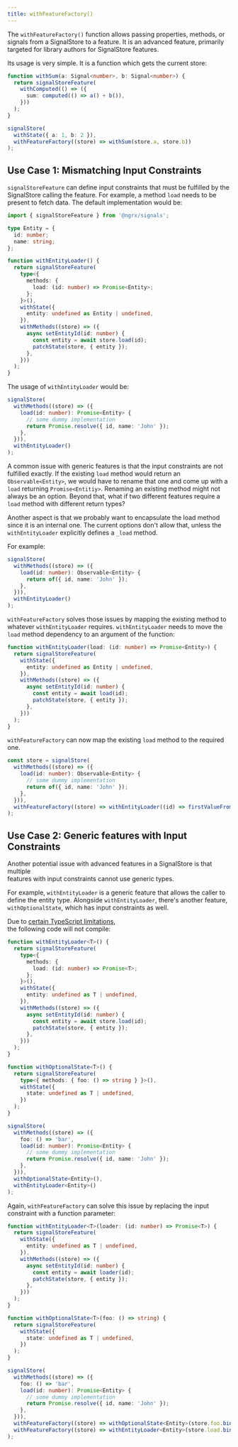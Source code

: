 ```yaml
---
title: withFeatureFactory()
---
```


The `withFeatureFactory()` function allows passing properties, methods, or signals from a SignalStore to a feature. It is an advanced feature, primarily targeted for library authors for SignalStore features.

Its usage is very simple. It is a function which gets the current store:

```typescript
function withSum(a: Signal<number>, b: Signal<number>) {
  return signalStoreFeature(
    withComputed(() => ({
      sum: computed(() => a() + b()),
    }))
  );
}

signalStore(
  withState({ a: 1, b: 2 }),
  withFeatureFactory((store) => withSum(store.a, store.b))
);
```

## Use Case 1: Mismatching Input Constraints

`signalStoreFeature` can define input constraints that must be fulfilled by the SignalStore calling the feature. For example, a method `load` needs to be present to fetch data. The default implementation would be:

```typescript
import { signalStoreFeature } from '@ngrx/signals';

type Entity = {
  id: number;
  name: string;
};

function withEntityLoader() {
  return signalStoreFeature(
    type<{
      methods: {
        load: (id: number) => Promise<Entity>;
      };
    }>(),
    withState({
      entity: undefined as Entity | undefined,
    }),
    withMethods((store) => ({
      async setEntityId(id: number) {
        const entity = await store.load(id);
        patchState(store, { entity });
      },
    }))
  );
}
```

The usage of `withEntityLoader` would be:

```typescript
signalStore(
  withMethods((store) => ({
    load(id: number): Promise<Entity> {
      // some dummy implementation
      return Promise.resolve({ id, name: 'John' });
    },
  })),
  withEntityLoader()
);
```

A common issue with generic features is that the input constraints are not fulfilled exactly. If the existing `load` method would return an `Observable<Entity>`, we would have to rename that one and come up with a `load` returning `Promise<Entitiy>`. Renaming an existing method might not always be an option. Beyond that, what if two different features require a `load` method with different return types?

Another aspect is that we probably want to encapsulate the load method since it is an internal one. The current options don't allow that, unless the `withEntityLoader` explicitly defines a `_load` method.

For example:

```typescript
signalStore(
  withMethods((store) => ({
    load(id: number): Observable<Entity> {
      return of({ id, name: 'John' });
    },
  })),
  withEntityLoader()
);
```

`withFeatureFactory` solves those issues by mapping the existing method to whatever `withEntityLoader` requires. `withEntityLoader` needs to move the `load` method dependency to an argument of the function:

```typescript
function withEntityLoader(load: (id: number) => Promise<Entity>) {
  return signalStoreFeature(
    withState({
      entity: undefined as Entity | undefined,
    }),
    withMethods((store) => ({
      async setEntityId(id: number) {
        const entity = await load(id);
        patchState(store, { entity });
      },
    }))
  );
}
```

`withFeatureFactory` can now map the existing `load` method to the required one.

```typescript
const store = signalStore(
  withMethods((store) => ({
    load(id: number): Observable<Entity> {
      // some dummy implementation
      return of({ id, name: 'John' });
    },
  })),
  withFeatureFactory((store) => withEntityLoader((id) => firstValueFrom(store.load(id))))
);
```

## Use Case 2: Generic features with Input Constraints

Another potential issue with advanced features in a SignalStore is that multiple  
features with input constraints cannot use generic types.

For example, `withEntityLoader` is a generic feature that allows the caller to  
define the entity type. Alongside `withEntityLoader`, there's another feature,  
`withOptionalState`, which has input constraints as well.

Due to [certain TypeScript limitations](https://ngrx.io/guide/signals/signal-store/custom-store-features#known-typescript-issues),  
the following code will not compile:

```ts
function withEntityLoader<T>() {
  return signalStoreFeature(
    type<{
      methods: {
        load: (id: number) => Promise<T>;
      };
    }>(),
    withState({
      entity: undefined as T | undefined,
    }),
    withMethods((store) => ({
      async setEntityId(id: number) {
        const entity = await store.load(id);
        patchState(store, { entity });
      },
    }))
  );
}

function withOptionalState<T>() {
  return signalStoreFeature(
    type<{ methods: { foo: () => string } }>(),
    withState({
      state: undefined as T | undefined,
    })
  );
}

signalStore(
  withMethods((store) => ({
    foo: () => 'bar',
    load(id: number): Promise<Entity> {
      // some dummy implementation
      return Promise.resolve({ id, name: 'John' });
    },
  })),
  withOptionalState<Entity>(),
  withEntityLoader<Entity>()
);
```

Again, `withFeatureFactory` can solve this issue by replacing the input constraint with a function parameter:

```ts
function withEntityLoader<T>(loader: (id: number) => Promise<T>) {
  return signalStoreFeature(
    withState({
      entity: undefined as T | undefined,
    }),
    withMethods((store) => ({
      async setEntityId(id: number) {
        const entity = await loader(id);
        patchState(store, { entity });
      },
    }))
  );
}

function withOptionalState<T>(foo: () => string) {
  return signalStoreFeature(
    withState({
      state: undefined as T | undefined,
    })
  );
}

signalStore(
  withMethods((store) => ({
    foo: () => 'bar',
    load(id: number): Promise<Entity> {
      // some dummy implementation
      return Promise.resolve({ id, name: 'John' });
    },
  })),
  withFeatureFactory((store) => withOptionalState<Entity>(store.foo.bind(store))),
  withFeatureFactory((store) => withEntityLoader<Entity>(store.load.bind(store)))
);
```
